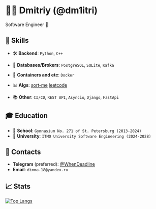 # 👨‍💻 Dmitriy (@dm1itri)

Software Engineer 🚀

## 🦾 Skills

- 🛠 **Backend**: `Python`, `C++`

- 💾 **Databases/Brokers**: `PostgreSQL`, `SQLite`, `Kafka`

- 🚢 **Containers and etc**: `Docker`

- 📊 **Algs**: [sort-me](https://sort-me.org/profile/5082) [leetcode](https://leetcode.com/u/WhenDeadline)

- 📚 **Other**: `CI/CD`, `REST API`, `Asyncio`, `Django`, `FastApi`

## 🎓 Education

- 🏫 **School**: `Gymnasium No. 271 of St. Petersburg (2013-2024)`
- 🏨 **University**: `ITMO University Software Engineering (2024-2028)`

## 📨 Contacts

- **Telegram** (preferred): [@WhenDeadline](https://t.me/WhenDeadline)
- **Email**: `dimma-18@yandex.ru`

## 📈 Stats

[![Top Langs](https://github-readme-stats.vercel.app/api/top-langs/?username=dm1itri&layout=compact&theme=transparent)](https://github.com/anuraghazra/github-readme-stats)
